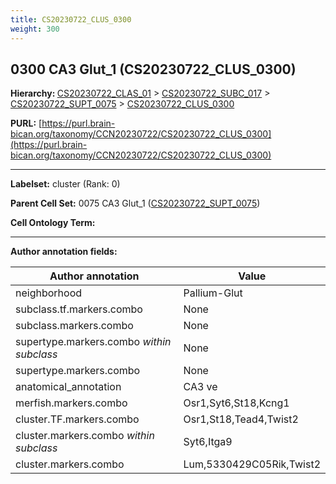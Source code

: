 ```yaml
---
title: CS20230722_CLUS_0300
weight: 300
---
```

## 0300 CA3 Glut_1 (CS20230722_CLUS_0300)
<b>Hierarchy: </b>
[CS20230722_CLAS_01](../CS20230722_CLAS_01) >
[CS20230722_SUBC_017](../CS20230722_SUBC_017) >
[CS20230722_SUPT_0075](../CS20230722_SUPT_0075) >
[CS20230722_CLUS_0300](../CS20230722_CLUS_0300)

**PURL:** [https://purl.brain-bican.org/taxonomy/CCN20230722/CS20230722_CLUS_0300](https://purl.brain-bican.org/taxonomy/CCN20230722/CS20230722_CLUS_0300)

---


**Labelset:** cluster (Rank: 0)

**Parent Cell Set:** 0075 CA3 Glut_1 ([CS20230722_SUPT_0075](../CS20230722_SUPT_0075))



**Cell Ontology Term:** 

[MARKER GENES.]: #


---

[TRANSFERRED ANNOTATIONS.]: #


[AUTHOR ANNOTATION FIELDS.]: #


**Author annotation fields:**

| Author annotation | Value |
|-------------------|-------|
|neighborhood|Pallium-Glut|
|subclass.tf.markers.combo|None|
|subclass.markers.combo|None|
|supertype.markers.combo _within subclass_|None|
|supertype.markers.combo|None|
|anatomical_annotation|CA3 ve|
|merfish.markers.combo|Osr1,Syt6,St18,Kcng1|
|cluster.TF.markers.combo|Osr1,St18,Tead4,Twist2|
|cluster.markers.combo _within subclass_|Syt6,Itga9|
|cluster.markers.combo|Lum,5330429C05Rik,Twist2|
